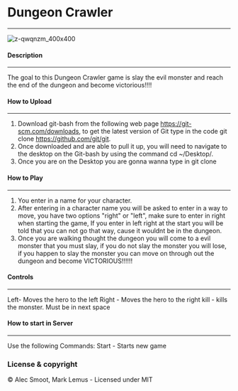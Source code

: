 # Dungeon Crawler
---
![z-qwqnzm_400x400](https://user-images.githubusercontent.com/36040707/37245679-d3264332-2469-11e8-919e-6de1382abb14.jpg)

#### Description
---
The goal to this Dungeon Crawler game is slay the evil monster and reach the end of the dungeon and become victorious!!!!
#### How to Upload
---
1. Download git-bash from the following web page https://git-scm.com/downloads, to get the latest version of Git type in the code git clone https://github.com/git/git.
2. Once downloaded and are able to pull it up, you will need to navigate to the desktop on the Git-bash by using the command cd ~/Desktop/.
3. Once you are on the Desktop you are gonna wanna type in git clone
#### How to Play
---
1. You enter in a name for your character.
2. After entering in a character name you will be asked to enter in a way to move, you have two options "right" or "left", make sure to enter in right when starting the game, If you enter in left right at the start you will be told that you can not go that way, cause it wouldnt be in the dungeon.
3. Once you are walking thought the dungeon you will come to a evil monster that you must slay, if you do not slay the monster you will lose, if you happen to slay the monster you can move on through out the dungeon and become VICTORIOUS!!!!!!
#### Controls
---
Left- Moves the hero to the left
Right - Moves the hero to the right
kill - kills the monster. Must be in next space
#### How to start in Server
---
Use the following Commands:
Start - Starts new game
### License & copyright
© Alec Smoot, Mark Lemus - Licensed under MIT
